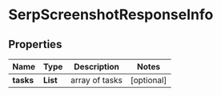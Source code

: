 # SerpScreenshotResponseInfo


## Properties

| Name | Type | Description | Notes |
|------------ | ------------- | ------------- | -------------|
**tasks** | **List<SerpScreenshotTaskInfo>** | array of tasks |[optional]|